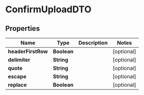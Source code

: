

# ConfirmUploadDTO


## Properties

| Name | Type | Description | Notes |
|------------ | ------------- | ------------- | -------------|
|**headerFirstRow** | **Boolean** |  |  [optional] |
|**delimiter** | **String** |  |  [optional] |
|**quote** | **String** |  |  [optional] |
|**escape** | **String** |  |  [optional] |
|**replace** | **Boolean** |  |  [optional] |




